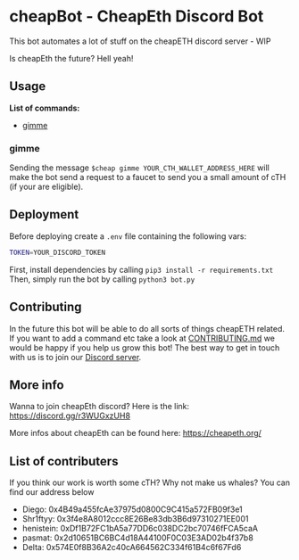 # cheapBot - CheapEth Discord Bot

This bot automates a lot of stuff on the cheapETH discord server - WIP

Is cheapEth the future? Hell yeah!

## Usage

**List of commands:**

- [gimme](#gimme)

### <a name="gimme">gimme</a>
Sending the message `$cheap gimme YOUR_CTH_WALLET_ADDRESS_HERE` will make the
bot send a request to a faucet to send you a small amount of cTH (if your are
eligible). 

## Deployment

Before deploying create a `.env` file containing the following vars:

```Bash
TOKEN=YOUR_DISCORD_TOKEN
```

First, install dependencies by calling `pip3 install -r requirements.txt`
Then, simply run the bot by calling `python3 bot.py`

## Contributing

In the future this bot will be able to do all sorts of things cheapETH related. If you want to add a command etc take a look at [CONTRIBUTING.md](./CONTRIBUTING.md) we would be happy if you help us grow this bot! The best way to get in touch with us is to join our [Discord server](https://discord.gg/r3WUGxzUH8).

## More info

Wanna to join cheapEth discord? Here is the link: https://discord.gg/r3WUGxzUH8

More infos about cheapEth can be found here: https://cheapeth.org/

## List of contributers

If you think our work is worth some cTH? Why not make us whales? You can find our address below

- Diego: 0x4B49a455fcAe37975d0800C9C415a572FB09f3e1
- Shr1ftyy: 0x3f4e8A8012ccc8E26Be83db3B6d97310271EE001
- henistein: 0xDf1B72FC1bA5a77DD6c038DC2bc70746fFCA5caA
- pasmat: 0x2d10651BC6BC4d18A44100F0C03E3AD02b4f37b8 
- Delta: 0x574E0f8B36A2c40cA664562C334f61B4c6f67Fd6
